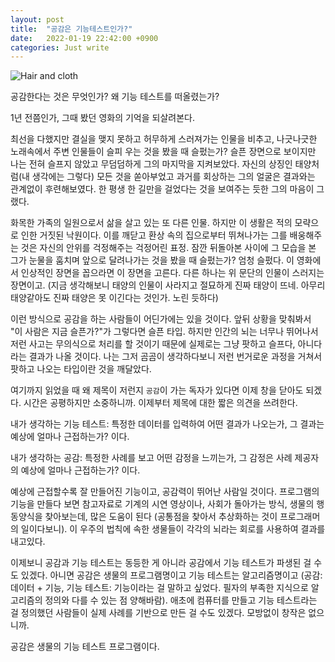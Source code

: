 ```yaml
---
layout: post
title:  "공감은 기능테스트인가?"
date:   2022-01-19 22:42:00 +0900
categories: Just write
---
```


![Hair and cloth]({{site.baseurl}}/assets/images/HairAndCloth.PNG)

공감한다는 것은 무엇인가? 왜 기능 테스트를 떠올렸는가? 

1년 전쯤인가, 그때 봤던 영화의 기억을 되살려본다.

최선을 다했지만 결실을 맺지 못하고 허무하게 스러져가는 인물을 비추고, 나긋나긋한 노래속에서 주변 인물들이 슬피 우는 것을 봤을 때 슬펐는가?
슬픈 장면으로 보이지만 나는 전혀 슬프지 않았고 무덤덤하게 그의 마지막을 지켜보았다. 자신의 상징인 태양처럼(내 생각에는 그렇다) 모든 것을 쏟아부었고 
과거를 회상하는 그의 얼굴은 결과와는 관계없이 후련해보였다. 한 평생 한 길만을 걸었다는 것을 보여주는 듯한 그의 마음이 그랬다.

화목한 가족의 일원으로서 삶을 살고 있는 또 다른 인물. 하지만 이 생활은 적의 모략으로 인한 거짓된 낙원이다.
이를 깨닫고 환상 속의 집으로부터 뛰쳐나가는 그를 배웅해주는 것은 자신의 안위를 걱정해주는 걱정어린 표정.
잠깐 뒤돌아본 사이에 그 모습을 본 그가 눈물을 훔치며 앞으로 달려나가는 것을 봤을 때 슬펐는가?
엄청 슬펐다. 이 영화에서 인상적인 장면을 꼽으라면 이 장면을 고른다. 다른 하나는 위 문단의 인물이 스러지는 장면이고.
(지금 생각해보니 태양의 인물이 사라지고 절묘하게 진짜 태양이 뜨네. 아무리 태양같아도 진짜 태양은 못 이긴다는 것인가. 노린 듯하다)

이런 방식으로 공감을 하는 사람들이 어딘가에는 있을 것이다. 앞뒤 상황을 맞춰봐서 "이 사람은 지금 슬픈가?"가 그렇다면 슬픈 타입.
하지만 인간의 뇌는 너무나 뛰어나서 저런 사고는 무의식으로 처리를 할 것이기 때문에 실제로는 그냥 팟하고 슬프다, 아니다라는 결과가 나올 것이다.
나는 그저 곰곰이 생각하다보니 저런 번거로운 과정을 거쳐서 팟하고 나오는 타입이란 것을 깨달았다.

여기까지 읽었을 때 왜 제목이 저런지 `공감`이 가는 독자가 있다면 이제 창을 닫아도 되겠다. 시간은 공평하지만 소중하니까.
이제부터 제목에 대한 짧은 의견을 쓰려한다.

내가 생각하는 기능 테스트: 특정한 데이터를 입력하여 어떤 결과가 나오는가, 그 결과는 예상에 얼마나 근접하는가? 이다.

내가 생각하는 공감: 특정한 사례를 보고 어떤 감정을 느끼는가, 그 감정은 사례 제공자의 예상에 얼마나 근접하는가? 이다.

예상에 근접할수록 잘 만들어진 기능이고, 공감력이 뛰어난 사람일 것이다. 
프로그램의 기능을 만들다 보면 참고자료로 기계의 시연 영상이나, 사회가 돌아가는 방식, 생물의 행동양식을 찾아보는데, 많은 도움이 된다
(공통점을 찾아서 추상화하는 것이 프로그래머의 일이다보니). 이 우주의 법칙에 속한 생물들이 각각의 뇌라는 회로를 사용하여 결과를 내고있다. 

이제보니 공감과 기능 테스트는 동등한 게 아니라 공감에서 기능 테스트가 파생된 걸 수도 있겠다. 아니면 공감은 생물의 프로그램명이고 기능 테스트는 알고리즘명이고
(공감: 데이터 + 기능, 기능 테스트: 기능이라는 걸 말하고 싶었다. 필자의 부족한 지식으로 알고리즘의 정의와 다를 수 있는 점 양해바람).
애초에 컴퓨터를 만들고 기능 테스트라는 걸 정의했던 사람들이 실제 사례를 기반으로 만든 걸 수도 있겠다. 모방없이 창작은 없으니까.

공감은 생물의 기능 테스트 프로그램이다.